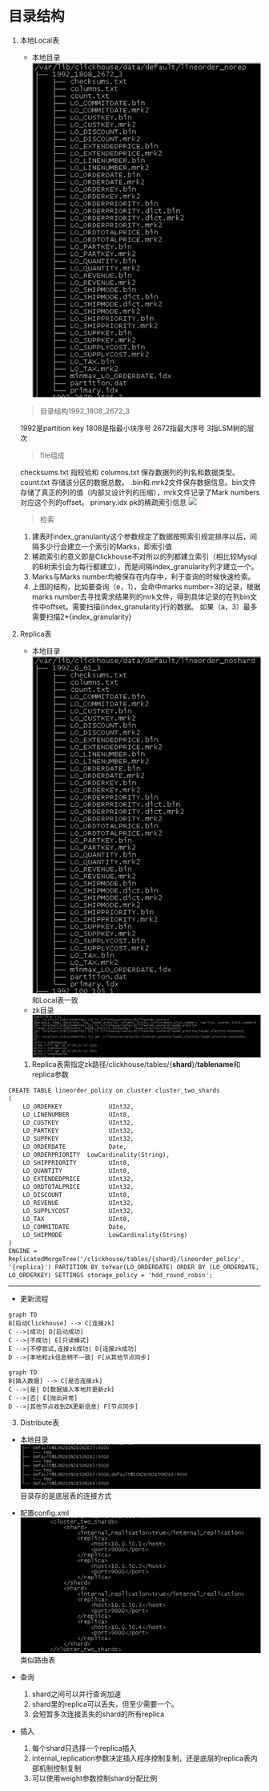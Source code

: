# 目录结构
1.  本地Local表
    * 本地目录
    ![42af8f52514f8aa9c8904025fd3327d9](81B7B652-45E1-4C35-BD50-1D309B978039.png)
    
    >目录结构1992_1808_2672_3
    
    1992是partition key
    1808是指最小块序号
    2672指最大序号
    3指LSM树的层次
    
    > file组成

    checksums.txt 指校验和
    columns.txt 保存数据列的列名和数据类型。
    count.txt 存储该分区的数据总数。
    .bin和.mrk2文件保存数据信息。bin文件存储了真正的列的值（内部又设计列的压缩），mrk文件记录了Mark numbers对应这个列的offset。
    primary.idx pk的稀疏索引信息
    ![](https://upload-images.jianshu.io/upload_images/13508296-14faa8856ac700db.png?imageMogr2/auto-orient/strip|imageView2/2)
    
    > 检索
   
    1.  建表时index_granularity这个参数规定了数据按照索引规定排序以后，间隔多少行会建立一个索引的Marks，即索引值
    2.  稀疏索引的意义即是Clickhouse不对所以的列都建立索引（相比较Mysql的B树索引会为每行都建立），而是间隔index_granularity列才建立一个。
    3.  Marks与Marks number均被保存在内存中，利于查询的时候快速检索。
    4.  上图的结构，比如要查询（e，1），会命中marks number=3的记录，根据marks number去寻找需求结果列的mrk文件，得到具体记录的在列bin文件中offset。需要扫描{index_granularity}行的数据。 如果（a，3）最多需要扫描2*{index_granularity}


    
 
2.  Replica表
    * 本地目录
    ![ca940fd56d6b7499f262c8f969800800](29E0AD6A-5F92-4E8B-80A9-80E8285C0D3D.png)
    和Local表一致
    * zk目录
    ![0675369264d6d983181e4e28f72177a5](4D4AB055-33B2-465D-96C9-DC6B993EA505.png)
    1.  Replica表需指定zk路径/clickhouse/tables/{**shard**}/**tablename**和replica参数
    
```
CREATE TABLE lineorder_policy on cluster cluster_two_shards
(
    LO_ORDERKEY             UInt32,
    LO_LINENUMBER           UInt8,
    LO_CUSTKEY              UInt32,
    LO_PARTKEY              UInt32,
    LO_SUPPKEY              UInt32,
    LO_ORDERDATE            Date,
    LO_ORDERPRIORITY  LowCardinality(String),
    LO_SHIPPRIORITY         UInt8,
    LO_QUANTITY             UInt8,
    LO_EXTENDEDPRICE        UInt32,
    LO_ORDTOTALPRICE        UInt32,
    LO_DISCOUNT             UInt8,
    LO_REVENUE              UInt32,
    LO_SUPPLYCOST           UInt32,
    LO_TAX                  UInt8,
    LO_COMMITDATE           Date,
    LO_SHIPMODE             LowCardinality(String)
)
ENGINE = ReplicatedMergeTree('/clickhouse/tables/{shard}/lineorder_policy', '{replica}') PARTITION BY toYear(LO_ORDERDATE) ORDER BY (LO_ORDERDATE, LO_ORDERKEY) SETTINGS storage_policy = 'hdd_round_robin';
```


****

*  更新流程

    
    
```mermaid
graph TD
B[启动Clickhouse] --> C[连接zk]
C -->|成功| D[启动成功]
C -->|不成功| E[只读模式]
E -->|不停尝试,连接zk成功| D[连接zk成功]
D -->|本地和zk信息稍不一致| F[从其他节点同步]
```
```mermaid
graph TD
B[插入数据] --> C[是否连接zk]
C -->|是| D[数据插入本地并更新zk]
C -->|否| E[抛出异常]
D -->|其他节点收到ZK更新信息| F[节点同步]
```
    
3.  Distribute表
   * 本地目录
 ![dfd9376d069cae3ade1b2bebe3982730](8178F1C8-85AC-4724-91E4-A2B4DAC37816.png)
 目录存的是底层表的连接方式
 
   * 配置config.xml
   ![2f05ce4fce0911d2df5fd8d339660b71](5B6574F7-5090-480E-B0D5-EE53C6DE7589.png)
   类似路由表
   * 查询
        1.  shard之间可以并行查询加速
        2.  shard里的replica可以丢失，但至少需要一个。
        3.  会短暂多次连接丢失的shard的所有replica
   * 插入
        1.  每个shard只选择一个replica插入
        2.  internal_replication参数决定插入程序控制复制，还是底层的replica表内部机制控制复制
        3.  可以使用weight参数控制shard分配比例










